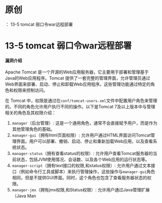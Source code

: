 # 原创
：  13-5 tomcat 弱口令war远程部署

# 13-5 tomcat 弱口令war远程部署

#### 漏洞介绍 

Apache Tomcat 是一个开源的Web应用服务器，它主要用于部署和管理基于Java的Web应用程序。Tomcat 提供了一套完整的管理界面，允许管理员通过Web界面来部署、启动、停止和卸载Web应用程序。这些管理功能通过特定的角色和权限来控制访问。

在 Tomcat 中，权限是通过在`conf/tomcat-users.xml`文件中配置用户角色来管理的。不同的角色允许用户执行不同的操作。以下是Tomcat 7及以上版本中与管理相关的角色及其权限介绍：

1.  `manager`（后台管理）: 这是一个通用角色，通常不会直接赋予用户，而是作为其他管理角色的基础。 
1.  `manager-gui`（拥有html页面权限）: 允许用户通过HTML界面访问Tomcat管理界面。用户可以部署、撤销、启动、停止和重新加载Web应用，以及查看系统状态。 
1.  `manager-status`（拥有查看status的权限）: 允许用户查看Tomcat服务器的当前状态，包括JVM使用情况、会话数、以及各个Web应用的运行状态等。 
1.  `manager-script`（拥有text接口的权限,和status权限）: 允许用户通过文本接口（例如命令行工具或脚本）来执行管理操作，这些操作与`manager-gui`角色相同，但是不提供GUI界面。同时，这个角色也包含了查看服务器状态的权限。 
1.  `manager-jmx`（拥有jmx权限,和Status权限）: 允许用户通过Java管理扩展（Java Man
